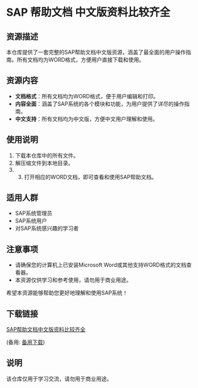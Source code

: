 # SAP 帮助文档 中文版资料比较齐全

## 资源描述

本仓库提供了一套完整的SAP帮助文档中文版资源，涵盖了最全面的用户操作指南。所有文档均为WORD格式，方便用户直接下载和使用。

## 资源内容

- **文档格式**：所有文档均为WORD格式，便于用户编辑和打印。
- **内容全面**：涵盖了SAP系统的各个模块和功能，为用户提供了详尽的操作指南。
- **中文支持**：所有文档均为中文版，方便中文用户理解和使用。

## 使用说明

1. 下载本仓库中的所有文件。
2. 解压缩文件到本地目录。
3. 3. 打开相应的WORD文档，即可查看和使用SAP帮助文档。

## 适用人群

- SAP系统管理员
- SAP系统用户
- 对SAP系统感兴趣的学习者

## 注意事项

- 请确保您的计算机上已安装Microsoft Word或其他支持WORD格式的文档查看器。
- 本资源仅供学习和参考使用，请勿用于商业用途。

希望本资源能够帮助您更好地理解和使用SAP系统！

## 下载链接
[SAP帮助文档中文版资料比较齐全](https://pan.quark.cn/s/56fd3f8fcc27) 

(备用: [备用下载](https://pan.baidu.com/s/1Yfx0eyS5Zn5Zl122GJ0k2A?pwd=1234))

## 说明

该仓库仅用于学习交流，请勿用于商业用途。
